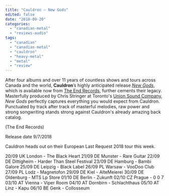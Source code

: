 ```yaml
---
title: "Cauldron – New Gods"
edited: false
date: "2018-09-20"
categories:
  - "canadian-metal"
  - "reviews-audio"
tags:
  - "canadian"
  - "canadian-metal"
  - "cauldron"
  - "heavy-metal"
  - "metal"
  - "review"
---
```


After four albums and over 11 years of countless shows and tours across Canada and the world, **Cauldron**’s highly anticipated release [_New Gods_](http://smarturl.it/CauldronNewGods), which is available now from [The End Records](http://www.theendrecords.com/), further cements their legacy. Masterfully produced by Chris Stringer at Toronto's [Union Sound Company](https://unionsoundcompany.com/), _New Gods_ perfectly captures everything you would expect from Cauldron. Punctuated by track after track of masterful melodies, raw power and strong songwriting stands strong against Cauldron's already amazing back catalog.

(The End Records)

Release date 9/7/2018

Cauldron heads out on their European Last Request 2018 tour this week.

20/09 UK London - The Black Heart 21/09 DE Munster - Rare Guitar 22/09 DE Dittigheim - Harder Than Steel Festival 23/09 DE Hamburg - Bambi Galore 25/09 DE Leipzig - Black Label 26/09 PL Warsaw - VooDoo Club 27/09 PL Lodz - Magnetofon 29/09 DE Kiel - AlteMeierei 30/09 DE Oldenburg - MTS Lp Store 01/10 DE Berlin - Zukunft 02/10 CZ Prague - 0 0 7 03/10 AT Vienna - Viper Room 04/10 AT Dornbirn - Schlachthaus 05/10 AT Linz - Kapu 06/10 BE Genk - Collosseum

